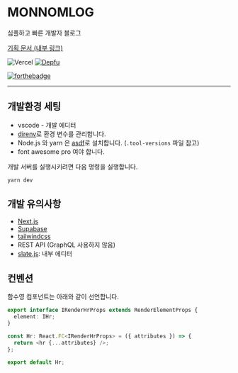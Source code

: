 # MONNOMLOG

심플하고 빠른 개발자 블로그

[기획 문서 (내부 링크)](https://www.notion.so/ezkorry/MONNOMLOG-177f0ecce08043669bfc24797272cd1b)

![Vercel](https://vercelbadge.vercel.app/api/monnomlog-donkasu/monnomlog-alpha) [![Depfu](https://badges.depfu.com/badges/37441f284b6c8a355e802d0667137107/count.svg)](https://depfu.com/github/monnomlog-donkasu/monnomlog-alpha?project_id=34653)

[![forthebadge](https://forthebadge.com/images/badges/made-with-typescript.svg)](https://forthebadge.com)

---

## 개발환경 세팅

- vscode - 개발 에디터
- [direnv](https://direnv.net/)로 환경 변수를 관리합니다.
- Node.js 와 yarn 은 [asdf](https://asdf-vm.com/)로 설치합니다. (`.tool-versions` 파일 참고)
- font awesome pro 여야 합니다.

개발 서버를 실행시키려면 다음 명령을 실행합니다.

```bash
yarn dev
```

## 개발 유의사항

- [Next.js](https://nextjs.org)
- [Supabase](https://supabase.com)
- [tailwindcss](https://tailwindcss.com/)
- REST API (GraphQL 사용하지 않음)
- [slate.js](https://www.slatejs.org/): 내부 에디터

## 컨벤션

함수영 컴포넌트는 아래와 같이 선언합니다.

```ts
export interface IRenderHrProps extends RenderElementProps {
  element: IHr;
}

const Hr: React.FC<IRenderHrProps> = ({ attributes }) => {
  return <hr {...attributes} />;
};

export default Hr;
```

